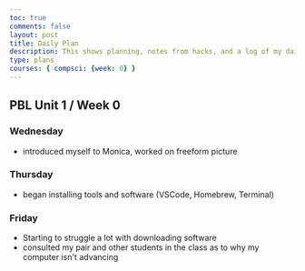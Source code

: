 ```yaml
---
toc: true
comments: false
layout: post
title: Daily Plan 
description: This shows planning, notes from hacks, and a log of my daily activites.
type: plans
courses: { compsci: {week: 0} }
---
```


## PBL Unit 1 / Week 0

### Wednesday
- introduced myself to Monica, worked on freeform picture

### Thursday
- began installing tools and software (VSCode, Homebrew, Terminal)

### Friday
- Starting to struggle a lot with downloading software
- consulted my pair and other students in the class as to why my computer isn't advancing

